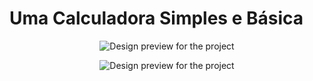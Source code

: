 # Uma Calculadora Simples e Básica

<div align="center">

![Design preview for the project](design/calculator.jpg)

![Design preview for the project](design/mobile-calculator.jpg)

</div>
